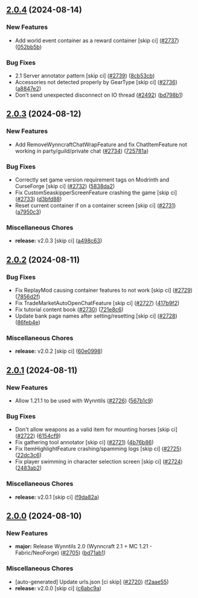 ## [2.0.4](https://github.com/Wynntils/Wynntils/compare/v2.0.3...v2.0.4) (2024-08-14)


### New Features

* Add world event container as a reward container [skip ci] ([#2737](https://github.com/Wynntils/Wynntils/issues/2737)) ([052bb5b](https://github.com/Wynntils/Wynntils/commit/052bb5ba21c0e0721360d0d3c774096ddc410291))


### Bug Fixes

* 2.1 Server annotator pattern [skip ci] ([#2739](https://github.com/Wynntils/Wynntils/issues/2739)) ([8cb53cb](https://github.com/Wynntils/Wynntils/commit/8cb53cb504964d62d58d927ed5ef4ac9fb9275a1))
* Accessories not detected properly by GearType [skip ci] ([#2736](https://github.com/Wynntils/Wynntils/issues/2736)) ([a8847e2](https://github.com/Wynntils/Wynntils/commit/a8847e2495525c1092d7e59cef6c428cfe97b6f5))
* Don't send unexpected disconnect on IO thread ([#2492](https://github.com/Wynntils/Wynntils/issues/2492)) ([bd798b1](https://github.com/Wynntils/Wynntils/commit/bd798b10a9fa9691f48d3e27d5fbf6c086e0d11f))

## [2.0.3](https://github.com/Wynntils/Wynntils/compare/v2.0.2...v2.0.3) (2024-08-12)


### New Features

* Add RemoveWynncraftChatWrapFeature and fix ChatItemFeature not working in party/guild/private chat ([#2734](https://github.com/Wynntils/Wynntils/issues/2734)) ([725781a](https://github.com/Wynntils/Wynntils/commit/725781a1facf8c33ca81ba73229954236fcb75af))


### Bug Fixes

* Correctly set game version requirement tags on Modrinth and CurseForge [skip ci] ([#2732](https://github.com/Wynntils/Wynntils/issues/2732)) ([5838da2](https://github.com/Wynntils/Wynntils/commit/5838da29f7d990bfeaa91d5f37d4c845206aa434))
* Fix CustomSeaskipperScreenFeature crashing the game [skip ci] ([#2733](https://github.com/Wynntils/Wynntils/issues/2733)) ([d3bfd88](https://github.com/Wynntils/Wynntils/commit/d3bfd887b04c44049e2874037e1698b9a6e2c943))
* Reset current container if on a container screen [skip ci] ([#2731](https://github.com/Wynntils/Wynntils/issues/2731)) ([a7950c3](https://github.com/Wynntils/Wynntils/commit/a7950c35b4e6827a053874627c4c78cba7b1ca70))


### Miscellaneous Chores

* **release:** v2.0.3 [skip ci] ([a498c63](https://github.com/Wynntils/Wynntils/commit/a498c632e98b4308dd06dd0a9d454b454fe01196))

## [2.0.2](https://github.com/Wynntils/Wynntils/compare/v2.0.1...v2.0.2) (2024-08-11)


### Bug Fixes

* Fix ReplayMod causing container features to not work [skip ci] ([#2729](https://github.com/Wynntils/Wynntils/issues/2729)) ([7856d2f](https://github.com/Wynntils/Wynntils/commit/7856d2fb8f4bcc0eb644f90fcb3fac0cc4083b0e))
* Fix TradeMarketAutoOpenChatFeature [skip ci] ([#2727](https://github.com/Wynntils/Wynntils/issues/2727)) ([417b9f2](https://github.com/Wynntils/Wynntils/commit/417b9f2b22b241c48e288c0b8187988e2e315152))
* Fix tutorial content book ([#2730](https://github.com/Wynntils/Wynntils/issues/2730)) ([721e8c6](https://github.com/Wynntils/Wynntils/commit/721e8c6a32604d102b2a9c947b01e17176131ee1))
* Update bank page names after setting/resetting [skip ci] ([#2728](https://github.com/Wynntils/Wynntils/issues/2728)) ([86feb4e](https://github.com/Wynntils/Wynntils/commit/86feb4ee7c9b94937d375b543f1ff3aaf139dbea))


### Miscellaneous Chores

* **release:** v2.0.2 [skip ci] ([60e0998](https://github.com/Wynntils/Wynntils/commit/60e0998937a3253f1ce20a41c1a57656680dfcee))

## [2.0.1](https://github.com/Wynntils/Wynntils/compare/v2.0.0...v2.0.1) (2024-08-11)


### New Features

* Allow 1.21.1 to be used with Wynntils ([#2726](https://github.com/Wynntils/Wynntils/issues/2726)) ([567b1c9](https://github.com/Wynntils/Wynntils/commit/567b1c9e0431d20debabeb7c97017f946c4179f9))


### Bug Fixes

* Don't allow weapons as a valid item for mounting horses [skip ci] ([#2722](https://github.com/Wynntils/Wynntils/issues/2722)) ([6154cf9](https://github.com/Wynntils/Wynntils/commit/6154cf9d0452e032dc3b3fd21bed77cea434dd63))
* Fix gathering tool annotator [skip ci] ([#2721](https://github.com/Wynntils/Wynntils/issues/2721)) ([4b76b86](https://github.com/Wynntils/Wynntils/commit/4b76b86c573b845deaa982e4d19832e1b15f9cda))
* Fix ItemHighlightFeature crashing/spamming logs [skip ci] ([#2725](https://github.com/Wynntils/Wynntils/issues/2725)) ([22dc3c6](https://github.com/Wynntils/Wynntils/commit/22dc3c6e0f3541b5b7e90bd9371b356a15c78aea))
* Fix player swimming in character selection screen [skip ci] ([#2724](https://github.com/Wynntils/Wynntils/issues/2724)) ([2483ab2](https://github.com/Wynntils/Wynntils/commit/2483ab2c2c4fd26520a74d2b14927af6be54c0ae))


### Miscellaneous Chores

* **release:** v2.0.1 [skip ci] ([f9da82a](https://github.com/Wynntils/Wynntils/commit/f9da82a000b06ba5c8be60a47cc3324cedc1bd6f))

## [2.0.0](https://github.com/Wynntils/Wynntils/compare/v1.2.32...v2.0.0) (2024-08-10)


### New Features

* **major:** Release Wynntils 2.0 (Wynncraft 2.1 + MC 1.21 - Fabric/NeoForge) ([#2705](https://github.com/Wynntils/Wynntils/issues/2705)) ([bd71ab1](https://github.com/Wynntils/Wynntils/commit/bd71ab19ec9bb936daaa5442d45ada09812a9230))


### Miscellaneous Chores

* [auto-generated] Update urls.json [ci skip] ([#2720](https://github.com/Wynntils/Wynntils/issues/2720)) ([f2aae55](https://github.com/Wynntils/Wynntils/commit/f2aae55bc53ad706126408254acdadb1927bad1e))
* **release:** v2.0.0 [skip ci] ([c6abc9a](https://github.com/Wynntils/Wynntils/commit/c6abc9a020d8fb245f06b7f8e6ff289c3bc3a2af))

